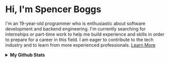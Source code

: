 # Hi, I'm Spencer Boggs

I'm an 19-year-old programmer who is enthusiastic about software development and backend engineering. I'm currently searching for internships or part-time work to help me build experience and skills in order to prepare for a career in this field. I am eager to contribute to the tech industry and to learn from more experienced professionals.
[Learn More](https://spencerboggs.github.io)

<details>
  <Summary><b>My Github Stats</b></Summary>

[![GitHub Stats Dark](https://github-readme-stats.vercel.app/api?username=spencerboggs&show_icons=true&icon_color=ffffff&layout=compact&custom_title=General+Stats&disable_animations=true&card_width=300&include_all_commits=true&size_weight=0.5&count_weight=0.5&theme=dark&hide_border=true&bg_color=00000000&hide_rank=true&hide=contribs&line_height=24&text_bold=true#gh-dark-mode-only)](https://github.com/spencerboggs?tab=repositories#gh-dark-mode-only)
[![GitHub Stats Light](https://github-readme-stats.vercel.app/api?username=spencerboggs&show_icons=true&icon_color=000000&layout=compact&custom_title=General+Stats&disable_animations=true&card_width=300&include_all_commits=true&size_weight=0.5&count_weight=0.5&theme=default&hide_border=true&bg_color=00000000&hide_rank=true&hide=contribs&line_height=24&text_bold=true#gh-light-mode-only)](https://github.com/spencerboggs?tab=repositories#gh-light-mode-only)
[![Langauge Stats Dark](https://github-readme-stats.vercel.app/api/top-langs?username=spencerboggs&show_icons=true&icon_color=ffffff&layout=compact&custom_title=Top+Languages&disable_animations=true&card_width=375&include_all_commits=true&theme=dark&hide_border=true&bg_color=00000000&hide_rank=true#gh-dark-mode-only)](https://github.com/spencerboggs?tab=repositories#gh-dark-mode-only)
[![Language Stats Light](https://github-readme-stats.vercel.app/api/top-langs?username=spencerboggs&show_icons=true&icon_color=ffffff&layout=compact&custom_title=Top+Languages&disable_animations=true&card_width=375&include_all_commits=true&theme=default&hide_border=true&bg_color=00000000&hide_rank=true#gh-dark-mode-only)](https://github.com/spencerboggs?tab=repositories#gh-light-mode-only)
<!--
[![GitHub Stats](http://github-profile-summary-cards.vercel.app/api/cards/profile-details?username=spencerboggs&theme=transparent)](https://github.com/spencerboggs?tab=repositories)
-->

<!--
</details>
<details>
  <summary><b>Featured Projects</b></summary>
  <br>
  
[![clone-all-repos Dark](https://github-readme-stats.vercel.app/api/pin/?username=spencerboggs&description_lines_count=2&show_owner=true&theme=dark&title_color=ADD8E6&bg_color=00000000&icon_color=ffffff&border_radius=0&repo=clone-all-repos#gh-dark-mode-only)](https://github.com/spencerboggs/clone-all-repos#gh-dark-mode-only)
[![clone-all-repos Light](https://github-readme-stats.vercel.app/api/pin/?username=spencerboggs&description_lines_count=2&show_owner=true&theme=dark&title_color=7580e6&bg_color=00000000&icon_color=404040&text_color=404040&border_color=a0a0a0&border_radius=0&repo=clone-all-repos#gh-light-mode-only)](https://github.com/spencerboggs/clone-all-repos#gh-light-mode-only)
[![file-tree-explorer Dark](https://github-readme-stats.vercel.app/api/pin/?username=spencerboggs&description_lines_count=2&show_owner=true&theme=dark&title_color=ADD8E6&bg_color=00000000&icon_color=ffffff&border_radius=0&repo=file-tree-explorer#gh-dark-mode-only)](https://github.com/spencerboggs/file-tree-explorer#gh-dark-mode-only)
[![file-tree-explorer Light](https://github-readme-stats.vercel.app/api/pin/?username=spencerboggs&description_lines_count=2&show_owner=true&theme=dark&title_color=7580e6&bg_color=00000000&icon_color=404040&text_color=404040&border_color=a0a0a0&border_radius=0&repo=file-tree-explorer#gh-light-mode-only)](https://github.com/spencerboggs/file-tree-explorer#gh-light-mode-only)
[![github-osint Dark](https://github-readme-stats.vercel.app/api/pin/?username=spencerboggs&description_lines_count=2&show_owner=true&theme=dark&title_color=ADD8E6&bg_color=00000000&icon_color=ffffff&border_radius=0&repo=github-osint#gh-dark-mode-only)](https://github.com/spencerboggs/github-osint#gh-dark-mode-only)
[![github-osint Light](https://github-readme-stats.vercel.app/api/pin/?username=spencerboggs&description_lines_count=2&show_owner=true&theme=dark&title_color=7580e6&bg_color=00000000&icon_color=404040&text_color=404040&border_color=a0a0a0&border_radius=0&repo=github-osint#gh-light-mode-only)](https://github.com/spencerboggs/github-osint#gh-light-mode-only)
[![ti-interpreter Dark](https://github-readme-stats.vercel.app/api/pin/?username=spencerboggs&description_lines_count=2&show_owner=true&theme=dark&title_color=ADD8E6&bg_color=00000000&icon_color=ffffff&border_radius=0&repo=ti-interpreter#gh-dark-mode-only)](https://github.com/spencerboggs/ti-interpreter#gh-dark-mode-only)
[![ti-interpreter Light](https://github-readme-stats.vercel.app/api/pin/?username=spencerboggs&description_lines_count=2&show_owner=true&theme=dark&title_color=7580e6&bg_color=00000000&icon_color=404040&text_color=404040&border_color=a0a0a0&border_radius=0&repo=ti-interpreter#gh-light-mode-only)](https://github.com/spencerboggs/ti-interpreter#gh-light-mode-only)
[![custom-ls Dark](https://github-readme-stats.vercel.app/api/pin/?username=spencerboggs&description_lines_count=2&show_owner=true&theme=dark&title_color=ADD8E6&bg_color=00000000&icon_color=ffffff&border_radius=0&repo=custom-ls#gh-dark-mode-only)](https://github.com/spencerboggs/custom-ls#gh-dark-mode-only)
[![custom-ls Light](https://github-readme-stats.vercel.app/api/pin/?username=spencerboggs&description_lines_count=2&show_owner=true&theme=dark&title_color=7580e6&bg_color=00000000&icon_color=404040&text_color=404040&border_color=a0a0a0&border_radius=0&repo=custom-ls#gh-light-mode-only)](https://github.com/spencerboggs/custom-ls#gh-light-mode-only)
[![pong-local-multiplayer Dark](https://github-readme-stats.vercel.app/api/pin/?username=spencerboggs&description_lines_count=2&show_owner=true&theme=dark&title_color=ADD8E6&bg_color=00000000&icon_color=ffffff&border_radius=0&repo=pong-local-multiplayer#gh-dark-mode-only)](https://github.com/spencerboggs/pong-local-multiplayer#gh-dark-mode-only)
[![pong-local-multiplayer Dark](https://github-readme-stats.vercel.app/api/pin/?username=spencerboggs&description_lines_count=2&show_owner=true&theme=dark&title_color=7580e6&bg_color=00000000&icon_color=404040&text_color=404040&border_color=a0a0a0&border_radius=0&repo=pong-local-multiplayer#gh-light-mode-only)](https://github.com/spencerboggs/pong-local-multiplayer#gh-light-mode-only)

</details>
-->

---

<!---
## Tools and Languages
<a href="https://code.visualstudio.com/" target="_blank" rel="noopener noreferrer"><img align="left" alt="VsCode" width="30px" style="padding-right:9px;" src="icons/1.png"/></a>
<a href="https://www.jetbrains.com/" target="_blank" rel="noopener noreferrer"><img align="left" alt="JetBrains" width="30px" style="padding-right:9px;" src="icons/2.png"/></a>
<a href="https://www.java.com/en/" target="_blank" rel="noopener noreferrer"><img align="left" alt="Java" width="30px" style="padding-right:9px;" src="icons/3.png"/></a>
<a href="https://www.javascript.com/" target="_blank" rel="noopener noreferrer"><img align="left" alt="JavaScript" width="30px" style="padding-right:9px;" src="icons/4.png"/></a>
<a href="https://nodejs.org/en/" target="_blank" rel="noopener noreferrer"><img align="left" alt="NodeJS" width="30px" style="padding-right:9px;" src="icons/5.png"/></a>
<a href="https://reactjs.org/" target="_blank" rel="noopener noreferrer"><img align="left" alt="React" width="30px" style="padding-right:9px;" src="icons/6.png"/></a>
<a href="https://www.python.org/" target="_blank" rel="noopener noreferrer"><img align="left" alt="Python" width="30px" style="padding-right:9px;" src="icons/7.png"/></a>
<a href="https://html.com/" target="_blank" rel="noopener noreferrer"><img align="left" alt="HTML" width="30px" style="padding-right:9px;" src="icons/8.png"/></a>
<a href="https://www.w3schools.com/css/" target="_blank" rel="noopener noreferrer"><img align="left" alt="CSS" width="30px" style="padding-right:9px;" src="icons/9.png"/></a>
<a href="https://www.npmjs.com/" target="_blank" rel="noopener noreferrer"><img align="left" alt="NPM" width="30px" style="padding-right:9px;" src="icons/10.png"/></a>
<a href="https://git-scm.com/" target="_blank" rel="noopener noreferrer"><img align="left" alt="Git" width="30px" style="padding-right:9px;" src="icons/11.png"/></a>
<a href="https://www.gnu.org/software/bash/" target="_blank" rel="noopener noreferrer"><img align="left" alt="Bash" width="30px" style="padding-right:9px;" src="icons/12.png"/></a>
<a href="https://gradle.org/" target="_blank" rel="noopener noreferrer"><img align="left" alt="Gradle" width="30px" style="padding-right:9px;" src="icons/13.png"/></a>
<a href="https://www.arduino.cc/" target="_blank" rel="noopener noreferrer"><img align="left" alt="Arduino" width="30px" style="padding-right:9px;" src="icons/14.png"/></a>
<a href="https://www.raspberrypi.com/" target="_blank" rel="noopener noreferrer"><img align="left" alt="RaspberryPI" width="30px" style="padding-right:9px;" src="icons/15.png"/></a>
<a href="https://www.linux.org/" target="_blank" rel="noopener noreferrer"><img align="left" alt="Linux" width="30px" src="icons/16.png"/></a>
<br />
--->

<!---
This GitHub account is for my professional projects.
To see my personal projects 
[click here](https://github.com/Spinny2005?tab=repositories&type=source).
--->
